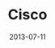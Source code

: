 ---
date: 2013-07-11
title: Cisco
categories: diamond
logo: /assets/images/sponsors/cisco.png
www: http://www.cisco.com 
---